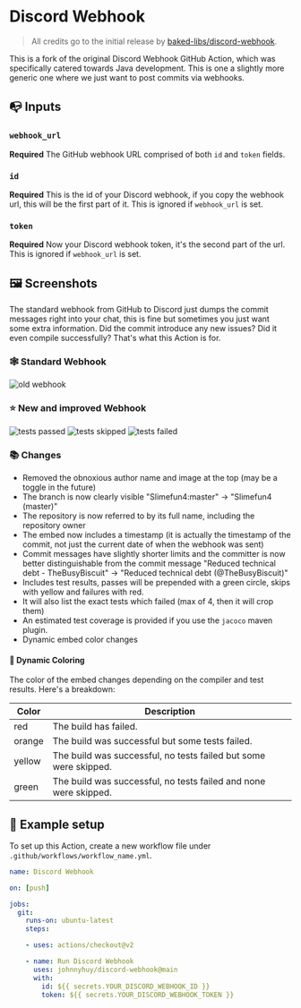 # Discord Webhook

> All credits go to the initial release by [baked-libs/discord-webhook](https://github.com/baked-libs/discord-webhook).

This is a fork of the original Discord Webhook GitHub Action, which was specifically catered towards Java development. This is one a slightly more generic one where we just want to post commits via webhooks.

## :mailbox_with_no_mail: Inputs

### `webhook_url`

**Required** The GitHub webhook URL comprised of both `id` and `token` fields.

### `id`

**Required** This is the id of your Discord webhook, if you copy the webhook url, this will be the first part of it. This is ignored if `webhook_url` is set.

### `token`

**Required** Now your Discord webhook token, it's the second part of the url. This is ignored if `webhook_url` is set.

## :framed_picture: Screenshots

The standard webhook from GitHub to Discord just dumps the commit messages right into your chat, this is fine but sometimes you just want some extra information. Did the commit introduce any new issues? Did it even compile successfully? That's what this Action is for.

### :spider_web: Standard Webhook

![old webhook](https://raw.githubusercontent.com/baked-libs/discord-webhook/master/assets/old-webhook.png)

### :star: New and improved Webhook

![tests passed](https://raw.githubusercontent.com/baked-libs/discord-webhook/master/assets/tests-passed.png)
![tests skipped](https://raw.githubusercontent.com/baked-libs/discord-webhook/master/assets/tests-skipped.png)
![tests failed](https://raw.githubusercontent.com/baked-libs/discord-webhook/master/assets/tests-failed.png)

### :books: Changes

* Removed the obnoxious author name and image at the top (may be a toggle in the future)
* The branch is now clearly visible "Slimefun4:master" -> "Slimefun4 (master)"
* The repository is now referred to by its full name, including the repository owner
* The embed now includes a timestamp (it is actually the timestamp of the commit, not just the current date of when the webhook was sent)
* Commit messages have slightly shorter limits and the committer is now better distinguishable from the commit message "Reduced technical debt - TheBusyBiscuit" -> "Reduced technical debt (@TheBusyBiscuit)"
* Includes test results, passes will be prepended with a green circle, skips with yellow and failures with red.
* It will also list the exact tests which failed (max of 4, then it will crop them)
* An estimated test coverage is provided if you use the `jacoco` maven plugin.
* Dynamic embed color changes

#### :art: Dynamic Coloring

The color of the embed changes depending on the compiler and test results. Here's a breakdown:

| Color  | Description                                                      |
| ------ | ---------------------------------------------------------------- |
| red    | The build has failed.                                            |
| orange | The build was successful but some tests failed.                  |
| yellow | The build was successful, no tests failed but some were skipped. |
| green  | The build was successful, no tests failed and none were skipped. |

## :scroll: Example setup

To set up this Action, create a new workflow file under `.github/workflows/workflow_name.yml`.

```yaml
name: Discord Webhook

on: [push]

jobs:
  git:
    runs-on: ubuntu-latest
    steps:

    - uses: actions/checkout@v2

    - name: Run Discord Webhook
      uses: johnnyhuy/discord-webhook@main
      with:
        id: ${{ secrets.YOUR_DISCORD_WEBHOOK_ID }}
        token: ${{ secrets.YOUR_DISCORD_WEBHOOK_TOKEN }}
```
